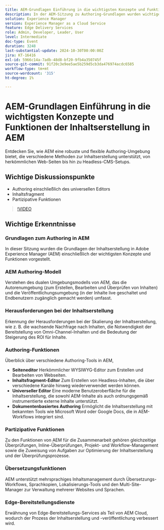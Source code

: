```yaml
---
title: AEM-Grundlagen Einführung in die wichtigsten Konzepte und Funktionen der Inhaltserstellung in AEM
description: In der AEM-Sitzung zu Authoring-Grundlagen wurden wichtige Konzepte behandelt, etwa das duale Umgebungsmodell, Herausforderungen bei der Inhaltserstellung, Authoring-Tools, Funktionen für die Zusammenarbeit und Übersetzung sowie Edge-Bereitstellungs-Services.
solution: Experience Manager
version: Experience Manager as a Cloud Service
feature: Edge Delivery Services
role: Admin, Developer, Leader, User
level: Intermediate
doc-type: Event
duration: 3248
last-substantial-update: 2024-10-30T00:00:00Z
jira: KT-16416
exl-id: 5966c14a-7adb-48d8-bf20-9fb4a350745f
source-git-commit: 91f20c3e9ee5ae5b259d5cb3da476974acdc6585
workflow-type: tm+mt
source-wordcount: '315'
ht-degree: 1%

---
```


# AEM-Grundlagen Einführung in die wichtigsten Konzepte und Funktionen der Inhaltserstellung in AEM

Entdecken Sie, wie AEM eine robuste und flexible Authoring-Umgebung bietet, die verschiedene Methoden zur Inhaltserstellung unterstützt, von herkömmlichen Web-Seiten bis hin zu Headless-CMS-Setups.

## Wichtige Diskussionspunkte

* Authoring einschließlich des universellen Editors
* Inhaltsfragment
* Partizipative Funktionen

>[!VIDEO](https://video.tv.adobe.com/v/3435747/?learn=on)

## Wichtige Erkenntnisse

### Grundlagen zum Authoring in AEM

In dieser Sitzung wurden die Grundlagen der Inhaltserstellung in Adobe Experience Manager (AEM) einschließlich der wichtigsten Konzepte und Funktionen vorgestellt.

### AEM Authoring-Modell

Verstehen des dualen Umgebungsmodells von AEM, das die Autorenumgebung (zum Erstellen, Bearbeiten und Überprüfen von Inhalten) und die Veröffentlichungsumgebung (in der Inhalte live geschaltet und Endbenutzern zugänglich gemacht werden) umfasst.

### Herausforderungen bei der Inhaltserstellung

Erkennung der Herausforderungen bei der Skalierung der Inhaltserstellung, wie z. B. die wachsende Nachfrage nach Inhalten, die Notwendigkeit der Bereitstellung von Omni-Channel-Inhalten und die Bedeutung der Steigerung des ROI für Inhalte. &#x200B;

### Authoring-Funktionen

Überblick über verschiedene Authoring-Tools in AEM,

* **Seiteneditor** Herkömmlicher WYSIWYG-Editor zum Erstellen und Bearbeiten von Webseiten. &#x200B;
* **Inhaltsfragment-Editor** Zum Erstellen von Headless-Inhalten, die über verschiedene Kanäle hinweg wiederverwendet werden können. &#x200B;
* **Universeller Editor** Eine moderne Benutzeroberfläche für die Inhaltserstellung, die sowohl AEM-Inhalte als auch ordnungsgemäß instrumentierte externe Inhalte unterstützt. &#x200B;
* **Dokumentenbasiertes Authoring** Ermöglicht die Inhaltserstellung mit bekannten Tools wie Microsoft Word oder Google Docs, die in AEM-Workflows integriert sind. &#x200B;

### Partizipative Funktionen

Zu den Funktionen von AEM für die Zusammenarbeit gehören gleichzeitige Überprüfungen, Inline-Überprüfungen, Projekt- und Workflow-Management sowie die Zuweisung von Aufgaben zur Optimierung der Inhaltserstellung und der Überprüfungsprozesse.

### Übersetzungsfunktionen

AEM unterstützt mehrsprachiges Inhaltsmanagement durch Übersetzungs-Workflows, Sprachkopien, Lokalisierungs-Tools und den Multi-Site-Manager zur Verwaltung mehrerer Websites und Sprachen.

### Edge-Bereitstellungsdienste

Erwähnung von Edge-Bereitstellungs-Services als Teil von AEM Cloud, wodurch der Prozess der Inhaltserstellung und -veröffentlichung verbessert wird.
